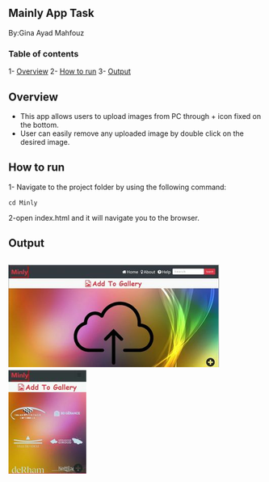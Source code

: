 ## Mainly App Task 
By:Gina Ayad Mahfouz

### Table of contents
1- [Overview](#overview)
2- [How to run](#how-to-run)
3- [Output](#output)

## Overview
- This app allows users to upload images from PC through + icon fixed on the bottom. 
- User can easily remove any uploaded image by double click on the desired image.

## How to run
1- Navigate to the project folder by using the following command:
```
cd Minly
```
2-open index.html and it will navigate you to the browser.

## Output
![before upload](images/before-uploading-img.jpg)
![user-uploaded-img-output](images/user-uploaded-img-output.jpg)
-----
